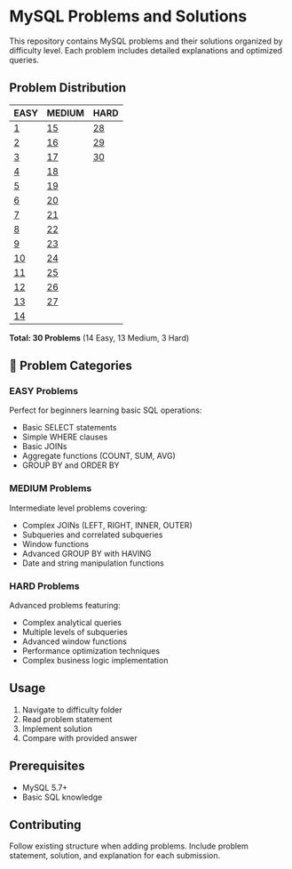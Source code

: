# MySQL Problems and Solutions

This repository contains MySQL problems and their solutions organized by difficulty level. Each problem includes detailed explanations and optimized queries.
## Problem Distribution

| EASY | MEDIUM | HARD |
|------|--------|------|
| [1](./MYSQL-Codes/s1.md) | [15](./MYSQL-Codes/s15.md) | [28](./MYSQL-Codes/s28.md) |
| [2](./MYSQL-Codes/s2.md) | [16](./MYSQL-Codes/s16.md) | [29](./MYSQL-Codes/s29.md) |
| [3](./MYSQL-Codes/s3.md) | [17](./MYSQL-Codes/s17.md) | [30](./MYSQL-Codes/s30.md) |
| [4](./MYSQL-Codes/s4.md) | [18](./MYSQL-Codes/s18.md) |      |
| [5](./MYSQL-Codes/s5.md) | [19](./MYSQL-Codes/s19.md) |      |
| [6](./MYSQL-Codes/s6.md) | [20](./MYSQL-Codes/s20.md) |      |
| [7](./MYSQL-Codes/s7.md) | [21](./MYSQL-Codes/s21.md) |      |
| [8](./MYSQL-Codes/s8.md) | [22](./MYSQL-Codes/s22.md) |      |
| [9](./MYSQL-Codes/s9.md) | [23](./MYSQL-Codes/s23.md) |      |
| [10](./MYSQL-Codes/s10.md) | [24](./MYSQL-Codes/s24.md) |      |
| [11](./MYSQL-Codes/s11.md) | [25](./MYSQL-Codes/s25.md) |      |
| [12](./MYSQL-Codes/s12.md) | [26](./MYSQL-Codes/s26.md) |      |
| [13](./MYSQL-Codes/s13.md) | [27](./MYSQL-Codes/s27.md) |      |
| [14](./MYSQL-Codes/s14.md) |        |      |


**Total: 30 Problems** (14 Easy, 13 Medium, 3 Hard)



## 📝 Problem Categories

### EASY Problems
Perfect for beginners learning basic SQL operations:
- Basic SELECT statements
- Simple WHERE clauses
- Basic JOINs
- Aggregate functions (COUNT, SUM, AVG)
- GROUP BY and ORDER BY

### MEDIUM Problems
Intermediate level problems covering:
- Complex JOINs (LEFT, RIGHT, INNER, OUTER)
- Subqueries and correlated subqueries
- Window functions
- Advanced GROUP BY with HAVING
- Date and string manipulation functions

### HARD Problems
Advanced problems featuring:
- Complex analytical queries
- Multiple levels of subqueries
- Advanced window functions
- Performance optimization techniques
- Complex business logic implementation

## Usage

1. Navigate to difficulty folder
2. Read problem statement
3. Implement solution
4. Compare with provided answer

## Prerequisites

- MySQL 5.7+
- Basic SQL knowledge

## Contributing

Follow existing structure when adding problems. Include problem statement, solution, and explanation for each submission.
